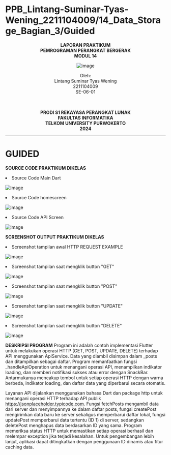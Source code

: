 # PPB_Lintang-Suminar-Tyas-Wening_2211104009/14_Data_Storage_Bagian_3/Guided

<div align="center">

**LAPORAN PRAKTIKUM** <br>
**PEMROGRAMAN PERANGKAT BERGERAK** <br>
**MODUL 14** <br>

<p align="center">

![image](img/logoTel-u.jpeg)

</p>

Oleh:<br>
Lintang Suminar Tyas Wening<br>
2211104009<br>
SE-06-01<br>
<br>
<br>

**PRODI S1 REKAYASA PERANGKAT LUNAK** <br>
**FAKULTAS INFORMATIKA** <br>
**TELKOM UNIVERSITY PURWOKERTO** <br>
**2024** <br>
</div>

---
# GUIDED
**SOURCE CODE PRAKTIKUM DIKELAS**
<li> Source Code Main Dart

![image](img/Sourcecode_Main.png) <br>

<li> Source Code homescreen

![image](img/Sourcecode_Homescreen.png) <br>

<li> Source Code API Screen

![image](img/Sourcecode_API_Screen.png) <br>

**SCREENSHOT OUTPUT PRAKTIKUM DIKELAS**
<li> Screenshot tampilan awal HTTP REQUEST EXAMPLE

![image](img/output_tampilanAwal.png) <br>

<li> Screenshot tampilan saat mengklik button "GET"

![image](img/output_tampilanKlikGET.png) <br>

<li> Screenshot tampilan saat mengklik button "POST"

![image](img/output_tampilanKlikPOST.jpeg) <br>

<li> Screenshot tampilan saat mengklik button "UPDATE"

![image](img/output_tampilanKlikUPDATE.png) <br>

<li> Screenshot tampilan saat mengklik button "DELETE"

![image](img/output_tampilanKlikDELETE.png) <br>

**DESKRIPSI PROGRAM**
Program ini adalah contoh implementasi Flutter untuk melakukan operasi HTTP (GET, POST, UPDATE, DELETE) terhadap API menggunakan ApiService. Data yang diambil disimpan dalam _posts dan ditampilkan sebagai daftar. Program memanfaatkan fungsi _handleApiOperation untuk menangani operasi API, menampilkan indikator loading, dan memberi notifikasi sukses atau error dengan SnackBar. Antarmukanya mencakup tombol untuk setiap operasi HTTP dengan warna berbeda, indikator loading, dan daftar data yang diperbarui secara otomatis. 

Layanan API dijalankan menggunakan bahasa Dart dan package http untuk menangani operasi HTTP terhadap API publik https://jsonplaceholder.typicode.com. Fungsi fetchPosts mengambil data dari server dan menyimpannya ke dalam daftar posts, fungsi createPost mengirimkan data baru ke server sekaligus memperbarui daftar lokal, fungsi updatePost memperbarui data tertentu (ID 1) di server, sedangkan deletePost menghapus data berdasarkan ID yang sama. Program memeriksa status HTTP untuk memastikan setiap operasi berhasil dan melempar exception jika terjadi kesalahan. Untuk pengembangan lebih lanjut, aplikasi dapat ditingkatkan dengan penggunaan ID dinamis atau fitur caching data.
